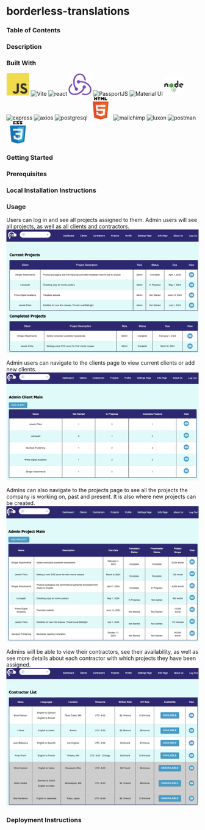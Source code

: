 # borderless-translations
<!-- Table of Contents -->
### Table of Contents




### Description
<!-- Description goes here -->




### Built With
<!-- Built With -->
<img src="https://raw.githubusercontent.com/devicons/devicon/master/icons/javascript/javascript-original.svg" alt="javascript" width="60" height="60"/> 
<img src="https://upload.wikimedia.org/wikipedia/commons/f/f1/Vitejs-logo.svg" alt="Vite" width="60" height="60"/>
<img src="https://upload.wikimedia.org/wikipedia/commons/a/a7/React-icon.svg" alt="react" width="60" height="60"/>
<img src="https://raw.githubusercontent.com/devicons/devicon/master/icons/redux/redux-original.svg" alt="redux" width="60" height="60"/>
<img src="https://upload.wikimedia.org/wikipedia/commons/thumb/6/67/Passportjs.svg/240px-Passportjs.svg.png" alt="PassportJS" width="60" height="60"/>
<img src="https://v4.mui.com/static/logo.png" alt="Material UI" width="60" height="60" />
<img src="https://raw.githubusercontent.com/devicons/devicon/master/icons/nodejs/nodejs-original-wordmark.svg" alt="nodejs" width="50" height="50"/>
<img src="https://inapp.com/wp-content/uploads/elementor/thumbs/express-js-01-1-q05uw85vt1jqloiy5k82sfy7tgvysgt1uqld8slsbc.png" alt="express" width="90" />
<img src="https://upload.wikimedia.org/wikipedia/commons/thumb/c/c8/Axios_logo_%282020%29.svg/150px-Axios_logo_%282020%29.svg.png" alt="axios" width="60"/>
<img src="https://upload.wikimedia.org/wikipedia/commons/2/29/Postgresql_elephant.svg" alt="postgresql" width="60" height="60"/>
<img src="https://raw.githubusercontent.com/devicons/devicon/master/icons/html5/html5-original-wordmark.svg" alt="html5" width="60" height="60"/>
<img src="https://www.svgrepo.com/show/452053/mailchimp.svg" alt="mailchimp" width="60" height="60"/>
<img src="https://moment.github.io/luxon/docs/_media/Luxon_icon_64x64.png" alt="luxon" width="60" height="60"/>
<img src="https://cdn.worldvectorlogo.com/logos/postman.svg" alt="postman" width="60" height="60"/>
<img src="https://raw.githubusercontent.com/devicons/devicon/master/icons/css3/css3-original-wordmark.svg" alt="css3" width="60" />


### Getting Started
<!-- Getting Started -->





### Prerequisites
<!-- Prerequisites -->





### Local Installation Instructions
<!-- Local Installation Instructions -->




### Usage
<!-- Usage -->
Users can log in and see all projects assigned to them. Admin users will see all projects, as well as all clients and contractors.
![Admin level look at the dashboard](./public/images/Dashboard.png)

Admin users can navigate to the clients page to view current clients or add new clients.
![Admin view of the Clients page](./public/images/ClientMain.png)

Admins can also navigate to the projects page to see all the projects the company is working on, past and present. It is also where new projects can be created.
![Admin view of the Projects page](./public/images/ProjectsMain.png)

Admins will be able to view their contractors, see their availability, as well as see more details about each contractor with which projects they have been assigned.
![Admin view of Contractor page](./public/images/ContractorsMain.png)




### Deployment Instructions
<!-- Deployment Instructions -->





